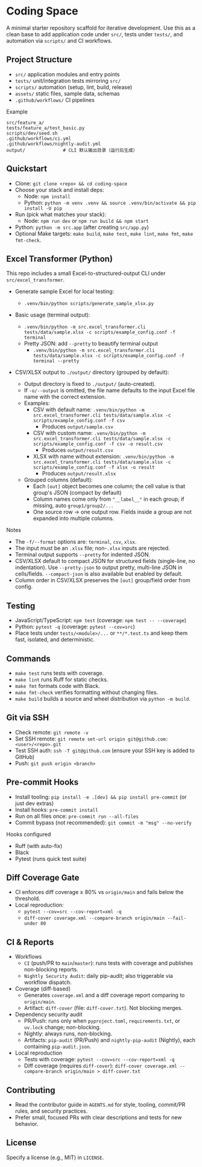# Coding Space

A minimal starter repository scaffold for iterative development. Use this as a clean base to add application code under `src/`, tests under `tests/`, and automation via `scripts/` and CI workflows.

## Project Structure
- `src/` application modules and entry points
- `tests/` unit/integration tests mirroring `src/`
- `scripts/` automation (setup, lint, build, release)
- `assets/` static files, sample data, schemas
- `.github/workflows/` CI pipelines

Example
```
src/feature_a/
tests/feature_a/test_basic.py
scripts/dev/seed.sh
.github/workflows/ci.yml
.github/workflows/nightly-audit.yml
output/              # CLI 默认输出目录（运行后生成）
```

## Quickstart
- Clone: `git clone <repo> && cd coding-space`
- Choose your stack and install deps:
  - Node: `npm install`
  - Python: `python -m venv .venv && source .venv/bin/activate && pip install -U pip`
- Run (pick what matches your stack):
  - Node: `npm run dev` or `npm run build && npm start`
- Python: `python -m src.app` (after creating `src/app.py`)
- Optional Make targets: `make build`, `make test`, `make lint`, `make fmt`, `make fmt-check`.

## Excel Transformer (Python)
This repo includes a small Excel-to-structured-output CLI under `src/excel_transformer`.

- Generate sample Excel for local testing:
  - `.venv/bin/python scripts/generate_sample_xlsx.py`

- Basic usage (terminal output):
  - `.venv/bin/python -m src.excel_transformer.cli tests/data/sample.xlsx -c scripts/example_config.conf -f terminal`
  - Pretty JSON: add `--pretty` to beautify terminal output
    - `.venv/bin/python -m src.excel_transformer.cli tests/data/sample.xlsx -c scripts/example_config.conf -f terminal --pretty`

- CSV/XLSX output to `./output/` directory (grouped by default):
  - Output directory is fixed to `./output/` (auto-created).
  - If `-o/--output` is omitted, the file name defaults to the input Excel file name with the correct extension.
  - Examples:
    - CSV with default name: `.venv/bin/python -m src.excel_transformer.cli tests/data/sample.xlsx -c scripts/example_config.conf -f csv`
      - Produces `output/sample.csv`
    - CSV with custom name: `.venv/bin/python -m src.excel_transformer.cli tests/data/sample.xlsx -c scripts/example_config.conf -f csv -o result.csv`
      - Produces `output/result.csv`
    - XLSX with name without extension: `.venv/bin/python -m src.excel_transformer.cli tests/data/sample.xlsx -c scripts/example_config.conf -f xlsx -o result`
      - Produces `output/result.xlsx`
  - Grouped columns (default):
    - Each `[out]` object becomes one column; the cell value is that group's JSON (compact by default)
    - Column names come only from `"__label__"` in each group; if missing, auto `group1/group2/...`
    - One source row -> one output row. Fields inside a group are not expanded into multiple columns.

Notes
- The `-f/--format` options are: `terminal`, `csv`, `xlsx`.
- The input must be an `.xlsx` file; non-`.xlsx` inputs are rejected.
 - Terminal output supports `--pretty` for indented JSON.
 - CSV/XLSX default to compact JSON for structured fields (single-line, no indentation). Use `--pretty-json` to output pretty, multi-line JSON in cells/fields. `--compact-json` is also available but enabled by default.
 - Column order in CSV/XLSX preserves the `[out]` group/field order from config.

## Testing
- JavaScript/TypeScript: `npm test` (coverage: `npm test -- --coverage`)
- Python: `pytest -q` (coverage: `pytest --cov=src`)
- Place tests under `tests/<module>/...` or `**/*.test.ts` and keep them fast, isolated, and deterministic.

## Commands
- `make test` runs tests with coverage.
- `make lint` runs Ruff for static checks.
- `make fmt` formats code with Black.
- `make fmt-check` verifies formatting without changing files.
- `make build` builds a source and wheel distribution via `python -m build`.

## Git via SSH
- Check remote: `git remote -v`
- Set SSH remote: `git remote set-url origin git@github.com:<user>/<repo>.git`
- Test SSH auth: `ssh -T git@github.com` (ensure your SSH key is added to GitHub)
- Push: `git push origin <branch>`

## Pre-commit Hooks
- Install tooling: `pip install -e .[dev] && pip install pre-commit` (or just dev extras)
- Install hooks: `pre-commit install`
- Run on all files once: `pre-commit run --all-files`
- Commit bypass (not recommended): `git commit -m "msg" --no-verify`

Hooks configured
- Ruff (with auto-fix)
- Black
- Pytest (runs quick test suite)

## Diff Coverage Gate
- CI enforces diff coverage ≥ 80% vs `origin/main` and fails below the threshold.
- Local reproduction:
  - `pytest --cov=src --cov-report=xml -q`
  - `diff-cover coverage.xml --compare-branch origin/main --fail-under 80`

## CI & Reports
- Workflows
  - `CI` (push/PR to `main`/`master`): runs tests with coverage and publishes non-blocking reports.
  - `Nightly Security Audit`: daily pip-audit; also triggerable via workflow dispatch.
- Coverage (diff-based)
  - Generates `coverage.xml` and a diff coverage report comparing to `origin/main`.
  - Artifact: `diff-cover` (file: `diff-cover.txt`). Not blocking merges.
- Dependency security audit
  - PR/Push: runs only when `pyproject.toml`, `requirements.txt`, or `uv.lock` change; non-blocking.
  - Nightly: always runs, non-blocking.
  - Artifacts: `pip-audit` (PR/Push) and `nightly-pip-audit` (Nightly), each containing `pip-audit.json`.
- Local reproduction
  - Tests with coverage: `pytest --cov=src --cov-report=xml -q`
  - Diff coverage (requires `diff-cover`): `diff-cover coverage.xml --compare-branch origin/main > diff-cover.txt`

## Contributing
- Read the contributor guide in `AGENTS.md` for style, tooling, commit/PR rules, and security practices.
- Prefer small, focused PRs with clear descriptions and tests for new behavior.

## License
Specify a license (e.g., MIT) in `LICENSE`.
